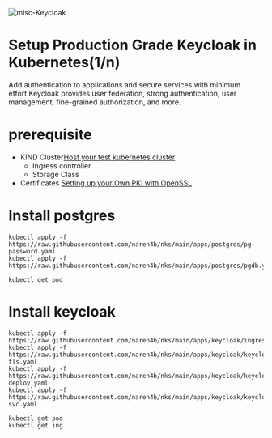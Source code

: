 ![misc-Keycloak](https://github.com/naren4b/nks/assets/3488520/f2aa3155-91f1-43f8-b3db-748a3e9af937)

# Setup Production Grade Keycloak in Kubernetes(1/n)

Add authentication to applications and secure services with minimum effort.Keycloak provides user federation, strong authentication, user management, fine-grained authorization, and more.

# prerequisite

- KIND Cluster[Host your test kubernetes cluster](https://naren4b.github.io/nks/mykindk8scluster.html)
  - Ingress controller
  - Storage Class
- Certificates [Setting up your Own PKI with OpenSSL](https://naren4b.github.io/nks/openssl-certificate.html)

# Install postgres

```
kubectl apply -f https://raw.githubusercontent.com/naren4b/nks/main/apps/postgres/pg-password.yaml
kubectl apply -f https://raw.githubusercontent.com/naren4b/nks/main/apps/postgres/pgdb.yaml

kubectl get pod
```

# Install keycloak

```
kubectl apply -f https://raw.githubusercontent.com/naren4b/nks/main/apps/keycloak/ingress.yaml
kubectl apply -f https://raw.githubusercontent.com/naren4b/nks/main/apps/keycloak/keycloak-tls.yaml
kubectl apply -f https://raw.githubusercontent.com/naren4b/nks/main/apps/keycloak/keycloak-deploy.yaml
kubectl apply -f https://raw.githubusercontent.com/naren4b/nks/main/apps/keycloak/keycloak-svc.yaml

kubectl get pod
kubectl get ing
```

